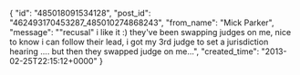  {
   "id": "485018091534128",
   "post_id": "462493170453287_485010274868243",
   "from_name": "Mick Parker",
   "message": "\"recusal\" i like it :) they've been swapping judges on me, nice to know i can follow their lead, i got my 3rd judge to set a jurisdiction hearing .... but then they swapped judge on me...",
   "created_time": "2013-02-25T22:15:12+0000"
 }

